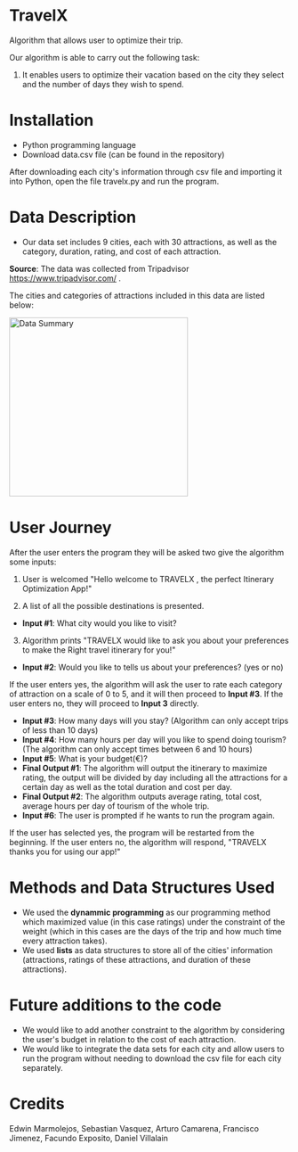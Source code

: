 # TravelX
Algorithm that allows user to optimize their trip.

Our algorithm is able to carry out the following task:
1. It enables users to optimize their vacation based on the city they select and the number of days they wish to spend.

# Installation

- Python programming language 
- Download data.csv file (can be found in the repository)

After downloading each city's information through csv file and importing it into Python, open the file travelx.py and run the program.

# Data Description
- Our data set includes 9 cities, each with 30 attractions, as well as the category, duration, rating, and cost of each attraction.

**Source**: The data was collected from Tripadvisor https://www.tripadvisor.com/ .

The cities and categories of attractions included in this data are listed below:

<img width="321" alt="Data Summary" src="https://user-images.githubusercontent.com/94702966/144243252-2125e70e-3008-4620-bff8-9a8c7b1e1806.png">


# User Journey
After the user enters the program they will be asked two give the algorithm some inputs:
1. User is welcomed "Hello welcome to TRAVELX , the perfect Itinerary Optimization App!"

2. A list of all the possible destinations is presented.

- **Input #1**: What city would you like to visit?

3. Algorithm prints "TRAVELX would like to ask you about your preferences to make the 
Right travel itinerary for you!" 

- **Input #2**: Would you like to tells us about your preferences? (yes or no)

If the user enters yes, the algorithm will ask the user to rate each category of attraction on a scale of 0 to 5, and it will then proceed to **Input #3**.
If the user enters no, they will proceed to **Input 3** directly.

- **Input #3**: How many days will you stay? (Algorithm can only accept trips of less than 10 days)
- **Input #4**: How many hours per day will you like to spend doing tourism? (The algorithm can only accept times between 6 and 10 hours)
- **Input #5**: What is your budget(€)?
- **Final Output #1**: The algorithm will output the itinerary to maximize rating, the output will be divided by day including all the attractions for a certain day as well as the total duration and cost per day.
- **Final Output #2**: The algorithm outputs average rating, total cost, average hours per day of tourism of the whole trip.
- **Input #6**: The user is prompted if he wants to run the program again.

If the user has selected yes, the program will be restarted from the beginning.
If the user enters no, the algorithm will respond, "TRAVELX thanks you for using our app!"


# Methods and Data Structures Used

- We used the **dynammic programming** as our programming method which maximized value (in this case ratings) under the constraint of the weight (which in this cases are the days of the trip and how much time every attraction takes).
- We used **lists** as data structures to store all of the cities' information (attractions, ratings of these attractions, and duration of these attractions).

# Future additions to the code
- We would like to add another constraint to the algorithm by considering the user's budget in relation to the cost of each attraction.
- We would like to integrate the data sets for each city and allow users to run the program without needing to download the csv file for each city separately.

# Credits
  Edwin Marmolejos,
  Sebastian Vasquez,
  Arturo Camarena,
  Francisco Jimenez,
  Facundo Exposito,
  Daniel Villalain







